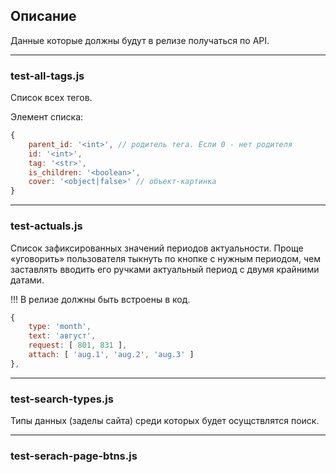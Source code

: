  
## Описание

Данные которые должны будут в релизе получаться по API.

---

### test-all-tags.js

Список всех тегов. 

Элемент списка:
```js
{ 
    parent_id: '<int>', // родитель тега. Если 0 - нет родителя
    id: '<int>',
    tag: '<str>',
    is_children: '<boolean>',
    cover: '<object|false>' // объект-картинка
}
```

---

### test-actuals.js

Список зафиксированных значений периодов актуальности. Проще «уговорить» пользователя тыкнуть по кнопке с нужным периодом, чем заставлять вводить его ручками актуальный период с двумя крайними датами.

!!! В релизе должны быть встроены в код.

```js
{
    type: 'month',
    text: 'август',
    request: [ 801, 831 ],
    attach: [ 'aug.1', 'aug.2', 'aug.3' ]
},
```

---

### test-search-types.js

Типы данных (заделы сайта) среди которых будет осущствлятся поиск.

---

### test-serach-page-btns.js


